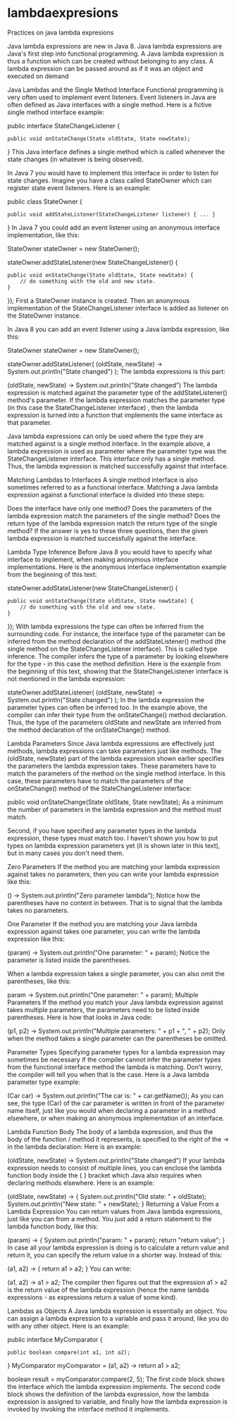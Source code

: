 # lambdaexpresions
Practices on java lambda expresions


Java lambda expressions are new in Java 8. Java lambda expressions are Java's first step into functional programming. A Java lambda expression is thus a function which can be created without belonging to any class. A lambda expression can be passed around as if it was an object and executed on demand

Java Lambdas and the Single Method Interface
Functional programming is very often used to implement event listeners. Event listeners in Java are often defined as Java interfaces with a single method. Here is a fictive single method interface example:

public interface StateChangeListener {

    public void onStateChange(State oldState, State newState);

}
This Java interface defines a single method which is called whenever the state changes (in whatever is being observed).

In Java 7 you would have to implement this interface in order to listen for state changes. Imagine you have a class called StateOwner which can register state event listeners. Here is an example:

public class StateOwner {

    public void addStateListener(StateChangeListener listener) { ... }

}
In Java 7 you could add an event listener using an anonymous interface implementation, like this:

StateOwner stateOwner = new StateOwner();

stateOwner.addStateListener(new StateChangeListener() {

    public void onStateChange(State oldState, State newState) {
        // do something with the old and new state.
    }
});
First a StateOwner instance is created. Then an anonymous implementation of the StateChangeListener interface is added as listener on the StateOwner instance.

In Java 8 you can add an event listener using a Java lambda expression, like this:

StateOwner stateOwner = new StateOwner();

stateOwner.addStateListener(
    (oldState, newState) -> System.out.println("State changed")
);
The lambda expressions is this part:

(oldState, newState) -> System.out.println("State changed")
The lambda expression is matched against the parameter type of the addStateListener() method's parameter. If the lambda expression matches the parameter type (in this case the StateChangeListener interface) , then the lambda expression is turned into a function that implements the same interface as that parameter.

Java lambda expressions can only be used where the type they are matched against is a single method interface. In the example above, a lambda expression is used as parameter where the parameter type was the StateChangeListener interface. This interface only has a single method. Thus, the lambda expression is matched successfully against that interface.

Matching Lambdas to Interfaces
A single method interface is also sometimes referred to as a functional interface. Matching a Java lambda expression against a functional interface is divided into these steps:

Does the interface have only one method?
Does the parameters of the lambda expression match the parameters of the single method?
Does the return type of the lambda expression match the return type of the single method?
If the answer is yes to these three questions, then the given lambda expression is matched successfully against the interface.

Lambda Type Inference
Before Java 8 you would have to specify what interface to implement, when making anonymous interface implementations. Here is the anonymous interface implementation example from the beginning of this text:

stateOwner.addStateListener(new StateChangeListener() {

    public void onStateChange(State oldState, State newState) {
        // do something with the old and new state.
    }
});
With lambda expressions the type can often be inferred from the surrounding code. For instance, the interface type of the parameter can be inferred from the method declaration of the addStateListener() method (the single method on the StateChangeListener interface). This is called type inference. The compiler infers the type of a parameter by looking elsewhere for the type - in this case the method definition. Here is the example from the beginning of this text, showing that the StateChangeListener interface is not mentioned in the lambda expression:

stateOwner.addStateListener(
    (oldState, newState) -> System.out.println("State changed")
);
In the lambda expression the parameter types can often be inferred too. In the example above, the compiler can infer their type from the onStateChange() method declaration. Thus, the type of the parameters oldState and newState are inferred from the method declaration of the onStateChange() method.

Lambda Parameters
Since Java lambda expressions are effectively just methods, lambda expressions can take parameters just like methods. The (oldState, newState) part of the lambda expression shown earlier specifies the parameters the lambda expression takes. These parameters have to match the parameters of the method on the single method interface. In this case, these parameters have to match the parameters of the onStateChange() method of the StateChangeListener interface:

public void onStateChange(State oldState, State newState);
As a minimum the number of parameters in the lambda expression and the method must match.

Second, if you have specified any parameter types in the lambda expression, these types must match too. I haven't shown you how to put types on lambda expression parameters yet (it is shown later in this text), but in many cases you don't need them.

Zero Parameters
If the method you are matching your lambda expression against takes no parameters, then you can write your lambda expression like this:

() -> System.out.println("Zero parameter lambda");
Notice how the parentheses have no content in between. That is to signal that the lambda takes no parameters.

One Parameter
If the method you are matching your Java lambda expression against takes one parameter, you can write the lambda expression like this:

(param) -> System.out.println("One parameter: " + param);
Notice the parameter is listed inside the parentheses.

When a lambda expression takes a single parameter, you can also omit the parentheses, like this:

 param -> System.out.println("One parameter: " + param);
Multiple Parameters
If the method you match your Java lambda expression against takes multiple parameters, the parameters need to be listed inside parentheses. Here is how that looks in Java code:

(p1, p2) -> System.out.println("Multiple parameters: " + p1 + ", " + p2);
Only when the method takes a single parameter can the parentheses be omitted.

Parameter Types
Specifying parameter types for a lambda expression may sometimes be necessary if the compiler cannot infer the parameter types from the functional interface method the lambda is matching. Don't worry, the compiler will tell you when that is the case. Here is a Java lambda parameter type example:

(Car car) -> System.out.println("The car is: " + car.getName());
As you can see, the type (Car) of the car parameter is written in front of the parameter name itself, just like you would when declaring a parameter in a method elsewhere, or when making an anonymous implementation of an interface.

Lambda Function Body
The body of a lambda expression, and thus the body of the function / method it represents, is specified to the right of the -> in the lambda declaration: Here is an example:

 (oldState, newState) -> System.out.println("State changed")
If your lambda expression needs to consist of multiple lines, you can enclose the lambda function body inside the { } bracket which Java also requires when declaring methods elsewhere. Here is an example:

 (oldState, newState) -> {
    System.out.println("Old state: " + oldState);
    System.out.println("New state: " + newState);
  }
Returning a Value From a Lambda Expression
You can return values from Java lambda expressions, just like you can from a method. You just add a return statement to the lambda function body, like this:

 (param) -> {
    System.out.println("param: " + param);
    return "return value";
  }
In case all your lambda expression is doing is to calculate a return value and return it, you can specify the return value in a shorter way. Instead of this:

 (a1, a2) -> { return a1 > a2; }
You can write:

 (a1, a2) -> a1 > a2;
The compiler then figures out that the expression a1 > a2 is the return value of the lambda expression (hence the name lambda expressions - as expressions return a value of some kind).

Lambdas as Objects
A Java lambda expression is essentially an object. You can assign a lambda expression to a variable and pass it around, like you do with any other object. Here is an example:

public interface MyComparator {

    public boolean compare(int a1, int a2);

}
MyComparator myComparator = (a1, a2) -> return a1 > a2;

boolean result = myComparator.compare(2, 5);
The first code block shows the interface which the lambda expression implements. The second code block shows the definition of the lambda expression, how the lambda expression is assigned to variable, and finally how the lambda expression is invoked by invoking the interface method it implements.
